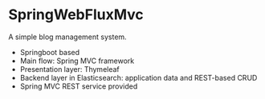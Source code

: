 # SpringWebFluxMvc
A simple blog management system.
* Springboot based
* Main flow: Spring MVC framework
* Presentation layer: Thymeleaf
* Backend layer in Elasticsearch: application data and REST-based CRUD
* Spring MVC REST service provided
